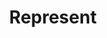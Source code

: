 ---
pid: LLG184
title: Represent
location_transcription: City Hall
zipcode: NJ08094
outside_phl: Williamstown NJ
neighborhood: 
age: '17'
age_range: 13-19
instagram: 
image_file_name: LLG_184.jpg
proposal_transcription: |-
  Large Monument with most popular people, (revolutionaries, artists, sports starts, etc.)

  All together, arranged in a circle.
topic: Art,Figure,History,Inclusivity,Music,Politics,Pop Culture,Sports
topic_summary: 0, 0, 0, 0, 0, 0, 0, 0
type: Sculpture Statue
keywords_other: representation, popular figures, celebrities, circles
credit: 
image_labels: 
twitter: 
facebook: 
permalink: "/monuments/llg184/"
layout: item-page
---